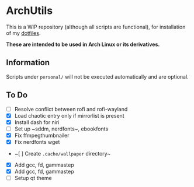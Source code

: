 # ArchUtils


This is a WIP repository (although all scripts are functional), for installation of my [dotfiles](https://github.com/rvsmooth/dotfiles).

**These are intended to be used in Arch Linux or its derivatives.**

## Information

Scripts under `personal/` will not be executed automatically and are optional.

## To Do

- [ ] Resolve conflict between rofi and rofi-wayland
- [X] Load chaotic entry only if mirrorlist is present
- [X] Install dash for niri
- [ ] Set up ~sddm, nerdfonts~, ebookfonts
- [X] Fix ffmpegthumbnailer
- [X] Fix nerdfonts wget
- ~[ ] Create `.cache/wallpaper` directory~ 
- [X] Add gcc, fd, gammastep
- [X] Add gcc, fd, gammastep
- [ ] Setup qt theme
